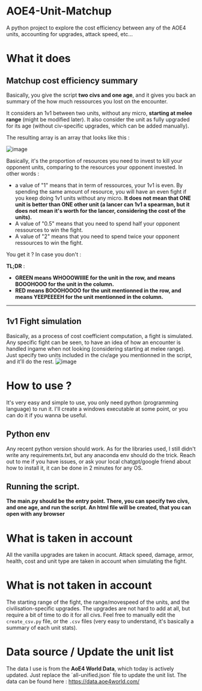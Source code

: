 # AOE4-Unit-Matchup
A python project to explore the cost efficiency between any of the AOE4 units, accounting for upgrades, attack speed, etc...

# What it does

## Matchup cost efficiency summary

Basically, you give the script **two civs and one age**, and it gives you back an summary of the how much ressources you lost on the encounter.

It considers an 1v1 between two units, without any micro, **starting at melee range** (might be modified later). It also consider the unit as fully upgraded for its age (without civ-specific upgrades, which can be added manually).

The resulting array is an array that looks like this :

![image](https://github.com/user-attachments/assets/e251d7f3-67dd-42b7-8746-13b14932ab06)

Basically, it's the proportion of resources you need to invest to kill your opponent units, comparing to the resources your opponent invested.
In other words : 
- a value of "1" means that in term of ressources, your 1v1 is even. By spending the same amount of resource, you will have an even fight if you keep doing 1v1 units without any micro. **It does not mean that ONE unit is better than ONE other unit (a lancer can 1v1 a spearman, but it does not mean it's worth for the lancer, considering the cost of the units).**
- A value of "0.5" means that you need to spend half your opponent ressources to win the fight.
- A value of "2" means that you need to spend twice your opponent ressources to win  the fight.

You get it ? In case you don't :

**TL;DR** : 
- **GREEN means WHOOOWIIIIE for the unit in the row, and means BOOOHOOO for the unit in the column.**
- **RED means BOOOHOOOO for the unit mentionned in the row, and means YEEPEEEEH for the unit mentionned in the column.**

---

## 1v1 Fight simulation

Basically, as a process of cost coefficient computation, a fight is simulated. Any specific fight can be seen, to have an idea of how an encounter is handled ingame when not looking (considering starting at melee range). Just specify two units included in the civ/age you mentionned in the script, and it'll do the rest.
![image](https://github.com/user-attachments/assets/174f3321-c609-4622-ac64-0d27f40b6338)


# How to use ?
It's very easy and simple to use, you only need python (programming language) to run it. I'll create a windows executable at some point, or you can do it if you wanna be useful.

## Python env
Any recent python version should work. As for the libraries used, I still didn't write any requirements.txt, but any anaconda env should do the trick. Reach out to me if you have issues, or ask your local chatgpt/google friend about how to install it, it can be done in 2 minutes for any OS.

## Running the script.
**The main.py should be the entry point. There, you can specify two civs, and one age, and run the script. An html file will be created, that you can open with any browser**

# What is taken in account

All the vanilla upgrades are taken in acocunt. Attack speed, damage, armor, health, cost and unit type are taken in account when simulating the fight.

# What is not taken in account

The starting range of the fight, the range/movespeed of the units, and the civilisation-specific upgrades. The upgrades are not hard to add at all, but require a bit of time to do it for all civs. Feel free to manually edit the `create_csv.py` file, or the `.csv` files (very easy to understand, it's basically a summary of each unit stats).


# Data source / Update the unit list
The data I use is from the **AoE4 World Data**, which today is actively updated. Just replace the ´all-unified.json´ file to update the unit list. The data can be found here : https://data.aoe4world.com/

